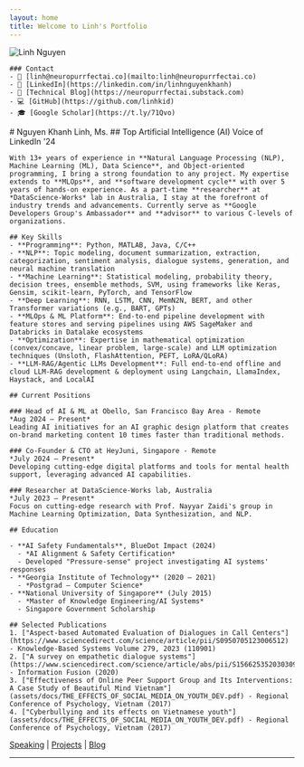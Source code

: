 ```yaml
---
layout: home
title: Welcome to Linh's Portfolio
---
```


<div class="grid grid-cols-4 gap-4">
  <!-- Left Sidebar -->
  <div class="col-span-1">
    <img class="rounded-full w-48 h-48 object-cover mb-4" alt="Linh Nguyen" src="/assets/images/linh-profile.jpg" />
    
    ### Contact
    - 📧 [linh@neuropurrfectai.co](mailto:linh@neuropurrfectai.co)
    - 🔗 [LinkedIn](https://linkedin.com/in/linhnguyenkhanh)
    - 📝 [Technical Blog](https://neuropurrfectai.substack.com)
    - 💻 [GitHub](https://github.com/linhkid)
    - 🎓 [Google Scholar](https://t.ly/71Qvo)
  </div>

  <!-- Main Content -->
  <div class="col-span-3">
    # Nguyen Khanh Linh, Ms.
    ## Top Artificial Intelligence (AI) Voice of LinkedIn '24

    With 13+ years of experience in **Natural Language Processing (NLP), Machine Learning (ML), Data Science**, and Object-oriented programming, I bring a strong foundation to any project. My expertise extends to **MLOps**, and **software development cycle** with over 5 years of hands-on experience. As a part-time **researcher** at *DataScience-Works* lab in Australia, I stay at the forefront of industry trends and advancements. Currently serve as **Google Developers Group's Ambassador** and **advisor** to various C-levels of organizations.

    ## Key Skills
    - **Programming**: Python, MATLAB, Java, C/C++
    - **NLP**: Topic modeling, document summarization, extraction, categorization, sentiment analysis, dialogue systems, generation, and neural machine translation
    - **Machine Learning**: Statistical modeling, probability theory, decision trees, ensemble methods, SVM, using frameworks like Keras, Gensim, scikit-learn, PyTorch, and TensorFlow
    - **Deep Learning**: RNN, LSTM, CNN, MemN2N, BERT, and other Transformer variations (e.g., BART, GPTs)
    - **MLOps & ML Platform**: End-to-end pipeline development with feature stores and serving pipelines using AWS SageMaker and Databricks in Datalake ecosystems
    - **Optimization**: Expertise in mathematical optimization (convex/concave, linear problem, large-scale) and LLM optimization techniques (Unsloth, FlashAttention, PEFT, LoRA/QLoRA)
    - **LLM-RAG/Agentic LLMs Development**: Full end-to-end offline and cloud LLM-RAG development & deployment using Langchain, LlamaIndex, Haystack, and LocalAI

    ## Current Positions

    ### Head of AI & ML at Obello, San Francisco Bay Area - Remote
    *Aug 2024 – Present*
    Leading AI initiatives for an AI graphic design platform that creates on-brand marketing content 10 times faster than traditional methods.

    ### Co-Founder & CTO at HeyJuni, Singapore - Remote
    *July 2024 – Present*
    Developing cutting-edge digital platforms and tools for mental health support, leveraging advanced AI capabilities.

    ### Researcher at DataScience-Works lab, Australia
    *July 2023 – Present*
    Focus on cutting-edge research with Prof. Nayyar Zaidi's group in Machine Learning Optimization, Data Synthesization, and NLP.

    ## Education

    - **AI Safety Fundamentals**, BlueDot Impact (2024)
      - *AI Alignment & Safety Certification*
      - Developed "Pressure-sense" project investigating AI systems' responses
    - **Georgia Institute of Technology** (2020 – 2021)
      - *Postgrad – Computer Science*
    - **National University of Singapore** (July 2015)
      - *Master of Knowledge Engineering/AI Systems*
      - Singapore Government Scholarship

    ## Selected Publications
    1. ["Aspect-based Automated Evaluation of Dialogues in Call Centers"](https://www.sciencedirect.com/science/article/pii/S0950705123006512) - Knowledge-Based Systems Volume 279, 2023 (110901)
    2. ["A survey on empathetic dialogue systems"](https://www.sciencedirect.com/science/article/abs/pii/S1566253520303092) - Information Fusion (2020)
    3. ["Effectiveness of Online Peer Support Group and Its Interventions: A Case Study of Beautiful Mind Vietnam"](assets/docs/THE_EFFECTS_OF_SOCIAL_MEDIA_ON_YOUTH_DEV.pdf) - Regional Conference of Psychology, Vietnam (2017)
    4. ["Cyberbullying and its effects on Vietnamese youth"](assets/docs/THE_EFFECTS_OF_SOCIAL_MEDIA_ON_YOUTH_DEV.pdf) - Regional Conference of Psychology, Vietnam (2017)
  </div>
</div>

[Speaking](/speaking) | [Projects](/projects) | [Blog](/blog)

-------------------

[//]: # (---)

[//]: # (layout: home)

[//]: # (title: Welcome)

[//]: # (---)

[//]: # ()
[//]: # (# Nguyen Khanh Linh, Ms.)

[//]: # (## Top Artificial Intelligence &#40;AI&#41; Voice of LinkedIn '24)

[//]: # ()
[//]: # (<img width="250px" height="200px" alt="Profile" src="https://github.com/Mo-Alsehli/Mo-Alsehli/assets/98949843/92f233e8-fd56-4521-bc8e-b48fe669209a" />)

[//]: # ()
[//]: # (With 13+ years of experience in **Natural Language Processing &#40;NLP&#41;, Machine Learning &#40;ML&#41;, Data Science**, and Object-oriented programming, I bring a strong foundation to any project. My expertise extends to **MLOps**, and **software development cycle** with over 5 years of hands-on experience. As a part-time **researcher** at *DataScience-Works* lab in Australia, I stay at the forefront of industry trends and advancements. Currently serve as **Google Developers Group's Ambassador** and **advisor** to various C-levels of organizations.)

[//]: # ()
[//]: # (## Key Skills)

[//]: # (- **Programming**: Python, MATLAB, Java, C/C++)

[//]: # (- **NLP**: Topic modeling, document summarization, extraction, categorization, sentiment analysis, dialogue systems, generation, and neural machine translation)

[//]: # (- **Machine Learning**: Statistical modeling, probability theory, decision trees, ensemble methods, SVM, using frameworks like Keras, Gensim, scikit-learn, PyTorch, and TensorFlow)

[//]: # (- **Deep Learning**: RNN, LSTM, CNN, MemN2N, BERT, and other Transformer variations &#40;e.g., BART, GPTs&#41;)

[//]: # (- **MLOps & ML Platform**: End-to-end pipeline development with feature stores and serving pipelines using AWS SageMaker and Databricks in Datalake ecosystems)

[//]: # (- **Optimization**: Expertise in mathematical optimization &#40;convex/concave, linear problem, large-scale&#41; and LLM optimization techniques &#40;Unsloth, FlashAttention, PEFT, LoRA/QLoRA&#41;)

[//]: # (- **LLM-RAG/Agentic LLMs Development**: Full end-to-end offline and cloud LLM-RAG development & deployment using Langchain, LlamaIndex, Haystack, and LocalAI)

[//]: # ()
[//]: # (## Current Positions)

[//]: # ()
[//]: # (### Head of AI & ML at Obello, San Francisco Bay Area - Remote)

[//]: # (*Aug 2024 – Present*)

[//]: # (Leading AI initiatives for an AI graphic design platform that creates on-brand marketing content 10 times faster than traditional methods.)

[//]: # ()
[//]: # (### Co-Founder & CTO at HeyJuni, Singapore - Remote)

[//]: # (*July 2024 – Present*)

[//]: # (Developing cutting-edge digital platforms and tools for mental health support, leveraging advanced AI capabilities.)

[//]: # ()
[//]: # (### Lead Research Engineer at DataScience-Works lab, Australia)

[//]: # (*July 2023 – Present*)

[//]: # (Focus on cutting-edge research & implementation with Prof. Nayyar Zaidi's group in Machine Learning Optimization, Data Synthesization, and NLP.)

[//]: # ()
[//]: # (## Education)

[//]: # ()
[//]: # (- **AI Safety Fundamentals**, BlueDot Impact &#40;2024&#41;)

[//]: # (  - *AI Alignment & Safety Certification*)

[//]: # (  - Developed "Pressure-sense" project investigating AI systems' responses under pressure)

[//]: # (- **Georgia Institute of Technology** &#40;2020 – 2021&#41;)

[//]: # (  - *Postgrad &#40;dropped out&#41; – Computer Science*)

[//]: # (- **National University of Singapore** &#40;July 2015&#41;)

[//]: # (  - *Master of Knowledge Engineering/AI Systems*)

[//]: # (  - Singapore Government Scholarship)

[//]: # ()
[//]: # (## Selected Publications)

[//]: # (1. ["Aspect-based Automated Evaluation of Dialogues in Call Centers"]&#40;https://www.sciencedirect.com/science/article/pii/S0950705123006512&#41; - Knowledge-Based Systems Volume 279, 2023 &#40;110901&#41;)

[//]: # (2. ["A survey on empathetic dialogue systems"]&#40;https://www.sciencedirect.com/science/article/abs/pii/S1566253520303092&#41; - Information Fusion &#40;2020&#41;)

[//]: # (3. ["Effectiveness of Online Peer Support Group and Its Interventions: A Case Study of Beautiful Mind Vietnam"]&#40;assets/docs/THE_EFFECTS_OF_SOCIAL_MEDIA_ON_YOUTH_DEV.pdf&#41; - Regional Conference of Psychology, Vietnam &#40;2017&#41;)

[//]: # (4. ["Cyberbullying and its effects on Vietnamese youth"]&#40;assets/docs/THE_EFFECTS_OF_SOCIAL_MEDIA_ON_YOUTH_DEV.pdf&#41; - Regional Conference of Psychology, Vietnam &#40;2017&#41;)

[//]: # ()
[//]: # (## Contact)

[//]: # (- 📧 [linh@neuropurrfectai.co]&#40;mailto:linh@neuropurrfectai.co&#41;)

[//]: # (- 🔗 [LinkedIn]&#40;https://linkedin.com/in/linhnguyenkhanh&#41;)

[//]: # (- 📝 [Technical Blog]&#40;https://neuropurrfectai.substack.com&#41;)

[//]: # (- 💻 [GitHub]&#40;https://github.com/linhkid&#41;)

[//]: # (- 🎓 [Google Scholar]&#40;https://t.ly/71Qvo&#41;)

[//]: # ()
[//]: # ([Speaking]&#40;/speaking&#41; | [Projects]&#40;/projects&#41; | [Blog]&#40;/blog&#41;)

[//]: # ()
[//]: # (-------------------)
